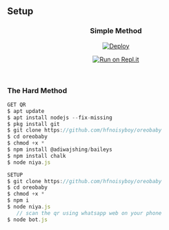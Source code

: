 
    
## Setup
<div align="center">

  ### Simple Method
  
[![Deploy](https://www.herokucdn.com/deploy/button.svg)](https://heroku.com/deploy?template=https://github.com/hfnoisyboy/oreobaby) 
  
[![Run on Repl.it](https://repl.it/badge/github/quiec/whatsAlfa)](https://replit.com/@Farhandqz/JulieMwol)
 </div>
<br>


### The Hard Method
```js
GET QR
$ apt update
$ apt install nodejs --fix-missing
$ pkg install git
$ git clone https://github.com/hfnoisyboy/oreobaby
$ cd oreobaby
$ chmod +x *
$ npm install @adiwajshing/baileys
$ npm install chalk
$ node niya.js
```
      
```js
SETUP
$ git clone https://github.com/hfnoisyboy/oreobaby
$ cd oreobaby
$ chmod +x *
$ npm i
$ node niya.js
   // scan the qr using whatsapp web on your phone
$ node bot.js
```
